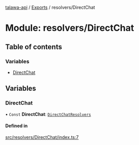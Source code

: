 [talawa-api](../README.md) / [Exports](../modules.md) / resolvers/DirectChat

# Module: resolvers/DirectChat

## Table of contents

### Variables

- [DirectChat](resolvers_DirectChat.md#directchat)

## Variables

### DirectChat

• `Const` **DirectChat**: [`DirectChatResolvers`](types_generatedGraphQLTypes.md#directchatresolvers)

#### Defined in

[src/resolvers/DirectChat/index.ts:7](https://github.com/PalisadoesFoundation/talawa-api/blob/12ccdb6/src/resolvers/DirectChat/index.ts#L7)
